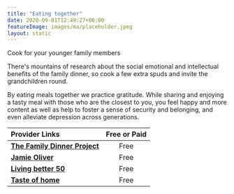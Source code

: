 ```yaml
---
title: "Eating together"
date: 2020-09-01T12:49:27+06:00
featureImage: images/ma/placeholder.jpeg
layout: static
---
```


Cook for your younger family members

There's mountains of research about the social emotional and intellectual benefits of the family dinner, so cook a few extra spuds and invite the grandchildren round.

By eating meals together we practice gratitude. While sharing and enjoying a tasty meal with those who are the closest to you, you feel happy and more content as well as help to foster a sense of security and belonging, and even alleviate depression across generations.

| Provider Links      | Free or Paid  |  
| :-----------          | :--------------:      |  
| [**The Family Dinner Project**](https://thefamilydinnerproject.org/blog/family-blog/how-grandparents-can-help-with-family-dinner/) | Free | 
| [**Jamie Oliver**](https://www.jamieoliver.com/family/) | Free | 
| [**Living better 50**](https://www.livingbetter50.com/easy-meals-grandkids-will-love/) | Free | 
| [**Taste of home**](https://www.tasteofhome.com/collection/grandkid-approved-recipes/) | Free | 
  

<br/><br/>






